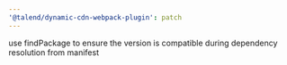 ```yaml
---
'@talend/dynamic-cdn-webpack-plugin': patch
---
```


use findPackage to ensure the version is compatible during dependency resolution from manifest
